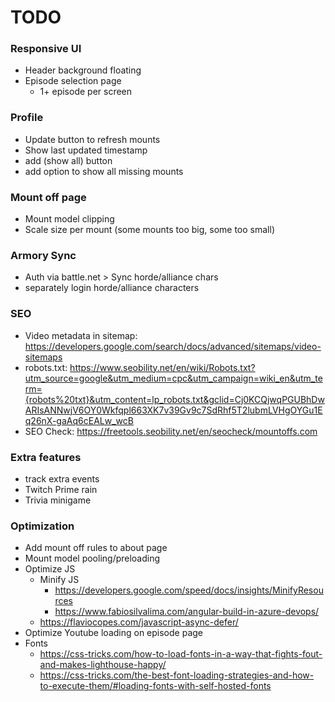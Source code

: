 # TODO

### Responsive UI
* Header background floating
* Episode selection page
    * 1+ episode per screen

### Profile
* Update button to refresh mounts
* Show last updated timestamp
* add (show all) button
* add option to show all missing mounts

### Mount off page
* Mount model clipping
* Scale size per mount (some mounts too big, some too small)

### Armory Sync
* Auth via battle.net > Sync horde/alliance chars
* separately login horde/alliance characters
    
### SEO
* Video metadata in sitemap: https://developers.google.com/search/docs/advanced/sitemaps/video-sitemaps
* robots.txt: https://www.seobility.net/en/wiki/Robots.txt?utm_source=google&utm_medium=cpc&utm_campaign=wiki_en&utm_term={robots%20txt}&utm_content=lp_robots.txt&gclid=Cj0KCQjwqPGUBhDwARIsANNwjV6OY0Wkfqpl663XK7v39Gv9c7SdRhf5T2lubmLVHgOYGu1Eq26nX-gaAq6cEALw_wcB
* SEO Check: https://freetools.seobility.net/en/seocheck/mountoffs.com

### Extra features
* track extra events
* Twitch Prime rain
* Trivia minigame

### Optimization
* Add mount off rules to about page
* Mount model pooling/preloading
* Optimize JS
    * Minify JS
        * https://developers.google.com/speed/docs/insights/MinifyResources
        * https://www.fabiosilvalima.com/angular-build-in-azure-devops/
    * https://flaviocopes.com/javascript-async-defer/
* Optimize Youtube loading on episode page
* Fonts
    * https://css-tricks.com/how-to-load-fonts-in-a-way-that-fights-fout-and-makes-lighthouse-happy/
    * https://css-tricks.com/the-best-font-loading-strategies-and-how-to-execute-them/#loading-fonts-with-self-hosted-fonts